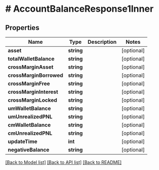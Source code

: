 # # AccountBalanceResponse1Inner

## Properties

Name | Type | Description | Notes
------------ | ------------- | ------------- | -------------
**asset** | **string** |  | [optional]
**totalWalletBalance** | **string** |  | [optional]
**crossMarginAsset** | **string** |  | [optional]
**crossMarginBorrowed** | **string** |  | [optional]
**crossMarginFree** | **string** |  | [optional]
**crossMarginInterest** | **string** |  | [optional]
**crossMarginLocked** | **string** |  | [optional]
**umWalletBalance** | **string** |  | [optional]
**umUnrealizedPNL** | **string** |  | [optional]
**cmWalletBalance** | **string** |  | [optional]
**cmUnrealizedPNL** | **string** |  | [optional]
**updateTime** | **int** |  | [optional]
**negativeBalance** | **string** |  | [optional]

[[Back to Model list]](../../README.md#models) [[Back to API list]](../../README.md#endpoints) [[Back to README]](../../README.md)
